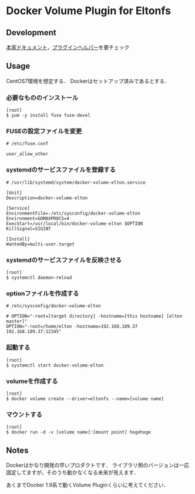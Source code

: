 # Docker Volume Plugin for Eltonfs

## Development

[本家ドキュメント](https://docs.docker.com/engine/extend/plugins_volume/)，[プラグインヘルパー](https://github.com/docker/go-plugins-helpers)を要チェック

## Usage

CentOS7環境を想定する．
Dockerはセットアップ済みであるとする．

### 必要なもののインストール

```
[root]
$ yum -y install fuse fuse-devel
```

### FUSEの設定ファイルを変更

```
# /etc/fuse.conf

user_allow_other
```

### systemdのサービスファイルを登録する

```
# /usr/lib/systemd/system/docker-volume-elton.service

[Unit]
Description=docker-volume-elton

[Service]
EnvironmentFile=-/etc/sysconfig/docker-volume-elton
Environment=GOMAXPROCS=4
ExecStart=/usr/local/bin/docker-volume-elton $OPTION
KillSignal=SIGINT

[Install]
WantedBy=multi-user.target
```

### systemdのサービスファイルを反映させる

```
[root]
$ systemctl daemon-reload
```

### optionファイルを作成する

```
# /etc/sysconfig/docker-volume-elton

# OPTION="-root=[target directory] -hostname=[this hostname] [elton master]"
OPTION="-root=/home/elton -hostname=192.168.189.37 192.168.189.37:12345"
```

### 起動する

```
[root]
$ systemctl start docker-volume-elton
```

### volumeを作成する

```
[root]
$ docker volume create --driver=eltonfs --name=[volume name]
```

### マウントする

```
[root]
$ docker run -d -v [volume name]:[mount point] hogehoge
```

## Notes

Dockerはかなり開発の早いプロダクトです．
ライブラリ側のバージョンは一応固定してますが，そのうち動かなくなる未来が見えます．

あくまでDocker 1.9系で動くVolume Pluginくらいに考えてください．
